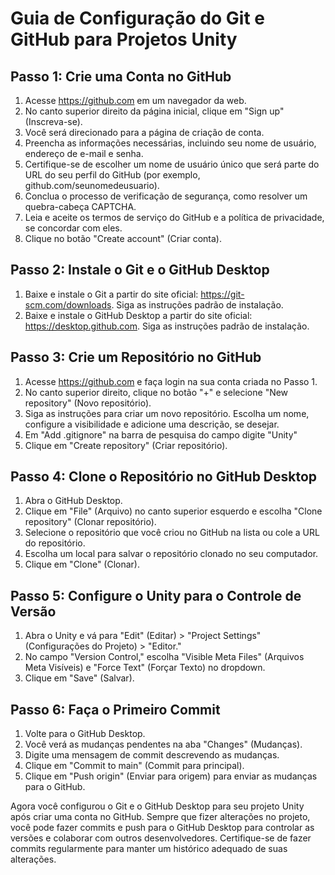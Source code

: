 # Guia de Configuração do Git e GitHub para Projetos Unity

## Passo 1: Crie uma Conta no GitHub

1. Acesse https://github.com em um navegador da web.
2. No canto superior direito da página inicial, clique em "Sign up" (Inscreva-se).
3. Você será direcionado para a página de criação de conta.
4. Preencha as informações necessárias, incluindo seu nome de usuário, endereço de e-mail e senha.
5. Certifique-se de escolher um nome de usuário único que será parte do URL do seu perfil do GitHub (por exemplo, github.com/seunomedeusuario).
6. Conclua o processo de verificação de segurança, como resolver um quebra-cabeça CAPTCHA.
7. Leia e aceite os termos de serviço do GitHub e a política de privacidade, se concordar com eles.
8. Clique no botão "Create account" (Criar conta).

## Passo 2: Instale o Git e o GitHub Desktop

1. Baixe e instale o Git a partir do site oficial: https://git-scm.com/downloads. Siga as instruções padrão de instalação.
2. Baixe e instale o GitHub Desktop a partir do site oficial: https://desktop.github.com. Siga as instruções padrão de instalação.


## Passo 3: Crie um Repositório no GitHub

1. Acesse https://github.com e faça login na sua conta criada no Passo 1.
2. No canto superior direito, clique no botão "+" e selecione "New repository" (Novo repositório).
3. Siga as instruções para criar um novo repositório. Escolha um nome, configure a visibilidade e adicione uma descrição, se desejar.
4. Em "Add .gitignore" na barra de pesquisa do campo digite "Unity"
4. Clique em "Create repository" (Criar repositório).

## Passo 4: Clone o Repositório no GitHub Desktop

1. Abra o GitHub Desktop.
2. Clique em "File" (Arquivo) no canto superior esquerdo e escolha "Clone repository" (Clonar repositório).
3. Selecione o repositório que você criou no GitHub na lista ou cole a URL do repositório.
4. Escolha um local para salvar o repositório clonado no seu computador.
5. Clique em "Clone" (Clonar).

## Passo 5: Configure o Unity para o Controle de Versão

1. Abra o Unity e vá para "Edit" (Editar) > "Project Settings" (Configurações do Projeto) > "Editor."
2. No campo "Version Control," escolha "Visible Meta Files" (Arquivos Meta Visíveis) e "Force Text" (Forçar Texto) no dropdown.
3. Clique em "Save" (Salvar).

## Passo 6: Faça o Primeiro Commit

1. Volte para o GitHub Desktop.
2. Você verá as mudanças pendentes na aba "Changes" (Mudanças).
3. Digite uma mensagem de commit descrevendo as mudanças.
4. Clique em "Commit to main" (Commit para principal).
5. Clique em "Push origin" (Enviar para origem) para enviar as mudanças para o GitHub.

Agora você configurou o Git e o GitHub Desktop para seu projeto Unity após criar uma conta no GitHub. Sempre que fizer alterações no projeto, você pode fazer commits e push para o GitHub Desktop para controlar as versões e colaborar com outros desenvolvedores. Certifique-se de fazer commits regularmente para manter um histórico adequado de suas alterações.
